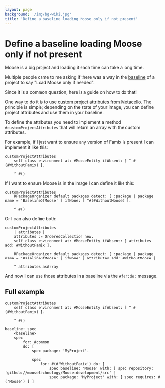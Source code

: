 ```yaml
---
layout: page
background: '/img/bg-wiki.jpg'
title: 'Define a baseline loading Moose only if not present'
---
```


# Define a baseline loading Moose only if not present

Moose is a big project and loading it each time can take a long time.

Multiple people came to me asking if there was a way in the [baseline](https://github.com/pharo-open-documentation/pharo-wiki/blob/master/General/Baselines.md#baselines) of a project to say "Load Moose only if needed".

Since it is a common question, here is a guide on how to do that!

One way to do it is to use [custom project attributes from Metacello](https://github.com/pharo-open-documentation/pharo-wiki/blob/master/General/Baselines.md#define-custom-attributes). The principle is simple; depending on the state of your image, you can define project attributes and use them in your baseline.

To define the attributes you need to implement a method `#customProjectAttributes` that will return an array with the custom attributes. 

For example, if I just want to ensure any version of Famix is present I can implement it like this:

```st
customProjectAttributes
    self class environment at: #MooseEntity ifAbsent: [ ^ #(#WithoutFamix) ].

    ^ #()
```

If I want to ensure Moose is in the image I can define it like this:

```st
customProjectAttributes
    RPackageOrganizer default packages detect: [ :package | package name = 'BaselineOfMoose' ] ifNone: [ ^#(#WithoutMoose) ].

    ^ #()
```

Or I can also define both:

```st
customProjectAttributes
    | attributes |
    attributes := OrderedCollection new.
    self class environment at: #MooseEntity ifAbsent: [ attributes add: #WithoutFamix ].

    RPackageOrganizer default packages detect: [ :package | package name = 'BaselineOfMoose' ] ifNone: [ attributes add: #WithoutMoose ].

    ^ attributes asArray
```

And now I can use those attributes in a baseline via the `#for:do:` message.

## Full example

```st
customProjectAttributes
    self class environment at: #MooseEntity ifAbsent: [ ^ #(#WithoutFamix) ].

    ^ #()
```

```st
baseline: spec
    <baseline>
    spec
        for: #common
        do: [
            spec package: 'MyProject'.

            spec
                for: #(#'WithoutFamix') do: [
                    spec baseline: 'Moose' with: [ spec repository: 'github://moosetechnology/Moose:development/src' ]
                    spec package: 'MyProject' with: [ spec requires: #('Moose') ] ]
```
